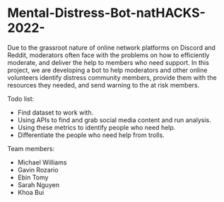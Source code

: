 # Mental-Distress-Bot-natHACKS-2022-

Due to the grassroot nature of online network platforms on Discord and Reddit, moderators often face with the problems on how to efficiently moderate, and deliver the help to members who need support. In this project, we are developing a bot to help moderators and other online volunteers identify distress community members, provide them with the resources they needed, and send warning to the at risk members.

Todo list:
- Find dataset to work with.
- Using APIs to find and grab social media content and run analysis.
- Using these metrics to identify people who need help.
- Differentiate the people who need help from trolls. 

Team members:
- Michael Williams
- Gavin Rozario
- Ebin Tomy
- Sarah Nguyen
- Khoa Bui

